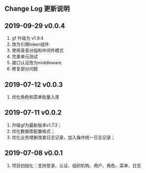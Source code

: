 Change Log 更新说明
------------------------------
## 2019-09-29 v0.0.4
1. gf 升级为 v1.9.4 
2. 改为引用token组件
3. 使用录音分组和中间件模式
4. 完善单元测试
5. 接口认证改为middleware
6. 修复部分问题

## 2019-07-12 v0.0.3
1. 优化角色和菜单批量入库

## 2019-07-11 v0.0.2
1. 升级gf为最新版本v1.7.3；
2. 优化数据库配置格式；
3. 优化业务增删改查日志记录，加入操作统一日志记录；

## 2019-07-08 v0.0.1
1. 项目初始化：支持登录、认证、组织机构、用户、角色、菜单、日志
